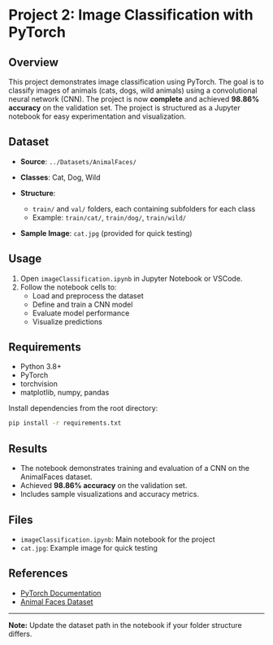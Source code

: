 # Project 2: Image Classification with PyTorch

## Overview

This project demonstrates image classification using PyTorch. The goal is to classify images of animals (cats, dogs, wild animals) using a convolutional neural network (CNN). The project is now **complete** and achieved **98.86% accuracy** on the validation set. The project is structured as a Jupyter notebook for easy experimentation and visualization.

## Dataset

- **Source**: `../Datasets/AnimalFaces/`
- **Classes**: Cat, Dog, Wild
- **Structure**:
   - `train/` and `val/` folders, each containing subfolders for each class
   - Example: `train/cat/`, `train/dog/`, `train/wild/`

- **Sample Image**: `cat.jpg` (provided for quick testing)

## Usage

1. Open `imageClassification.ipynb` in Jupyter Notebook or VSCode.
2. Follow the notebook cells to:
   - Load and preprocess the dataset
   - Define and train a CNN model
   - Evaluate model performance
   - Visualize predictions

## Requirements

- Python 3.8+
- PyTorch
- torchvision
- matplotlib, numpy, pandas

Install dependencies from the root directory:

```bash
pip install -r requirements.txt

```

## Results

- The notebook demonstrates training and evaluation of a CNN on the AnimalFaces dataset.
- Achieved **98.86% accuracy** on the validation set.
- Includes sample visualizations and accuracy metrics.

## Files

- `imageClassification.ipynb`: Main notebook for the project
- `cat.jpg`: Example image for quick testing

## References

- [PyTorch Documentation](https://pytorch.org/docs/stable/index.html)
- [Animal Faces Dataset](https://www.kaggle.com/datasets/alessiocorrado99/animal-faces)

---

**Note:** Update the dataset path in the notebook if your folder structure differs.